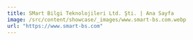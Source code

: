 ```yaml
---
title: SMart Bilgi Teknolojileri Ltd. Şti. | Ana Sayfa
image: /src/content/showcase/_images/www.smart-bs.com.webp
url: "https://www.smart-bs.com"
---
```

